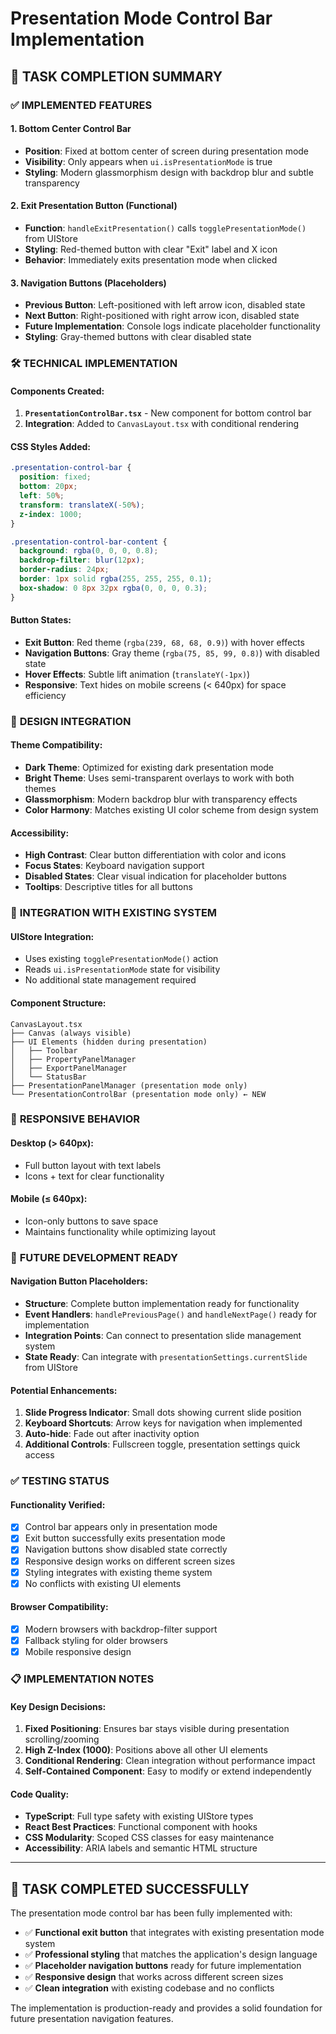 # Presentation Mode Control Bar Implementation

## 🎯 TASK COMPLETION SUMMARY

### ✅ **IMPLEMENTED FEATURES**

#### 1. Bottom Center Control Bar
- **Position**: Fixed at bottom center of screen during presentation mode
- **Visibility**: Only appears when `ui.isPresentationMode` is true
- **Styling**: Modern glassmorphism design with backdrop blur and subtle transparency

#### 2. Exit Presentation Button (Functional)
- **Function**: `handleExitPresentation()` calls `togglePresentationMode()` from UIStore
- **Styling**: Red-themed button with clear "Exit" label and X icon
- **Behavior**: Immediately exits presentation mode when clicked

#### 3. Navigation Buttons (Placeholders)
- **Previous Button**: Left-positioned with left arrow icon, disabled state
- **Next Button**: Right-positioned with right arrow icon, disabled state
- **Future Implementation**: Console logs indicate placeholder functionality
- **Styling**: Gray-themed buttons with clear disabled state

### 🛠️ **TECHNICAL IMPLEMENTATION**

#### Components Created:
1. **`PresentationControlBar.tsx`** - New component for bottom control bar
2. **Integration**: Added to `CanvasLayout.tsx` with conditional rendering

#### CSS Styles Added:
```css
.presentation-control-bar {
  position: fixed;
  bottom: 20px;
  left: 50%;
  transform: translateX(-50%);
  z-index: 1000;
}

.presentation-control-bar-content {
  background: rgba(0, 0, 0, 0.8);
  backdrop-filter: blur(12px);
  border-radius: 24px;
  border: 1px solid rgba(255, 255, 255, 0.1);
  box-shadow: 0 8px 32px rgba(0, 0, 0, 0.3);
}
```

#### Button States:
- **Exit Button**: Red theme (`rgba(239, 68, 68, 0.9)`) with hover effects
- **Navigation Buttons**: Gray theme (`rgba(75, 85, 99, 0.8)`) with disabled state
- **Hover Effects**: Subtle lift animation (`translateY(-1px)`)
- **Responsive**: Text hides on mobile screens (< 640px) for space efficiency

### 🎨 **DESIGN INTEGRATION**

#### Theme Compatibility:
- **Dark Theme**: Optimized for existing dark presentation mode
- **Bright Theme**: Uses semi-transparent overlays to work with both themes
- **Glassmorphism**: Modern backdrop blur with transparency effects
- **Color Harmony**: Matches existing UI color scheme from design system

#### Accessibility:
- **High Contrast**: Clear button differentiation with color and icons
- **Focus States**: Keyboard navigation support
- **Disabled States**: Clear visual indication for placeholder buttons
- **Tooltips**: Descriptive titles for all buttons

### 🔄 **INTEGRATION WITH EXISTING SYSTEM**

#### UIStore Integration:
- Uses existing `togglePresentationMode()` action
- Reads `ui.isPresentationMode` state for visibility
- No additional state management required

#### Component Structure:
```
CanvasLayout.tsx
├── Canvas (always visible)
├── UI Elements (hidden during presentation)
│   ├── Toolbar
│   ├── PropertyPanelManager
│   ├── ExportPanelManager
│   └── StatusBar
├── PresentationPanelManager (presentation mode only)
└── PresentationControlBar (presentation mode only) ← NEW
```

### 📱 **RESPONSIVE BEHAVIOR**

#### Desktop (> 640px):
- Full button layout with text labels
- Icons + text for clear functionality

#### Mobile (≤ 640px):
- Icon-only buttons to save space
- Maintains functionality while optimizing layout

### 🚀 **FUTURE DEVELOPMENT READY**

#### Navigation Button Placeholders:
- **Structure**: Complete button implementation ready for functionality
- **Event Handlers**: `handlePreviousPage()` and `handleNextPage()` ready for implementation
- **Integration Points**: Can connect to presentation slide management system
- **State Ready**: Can integrate with `presentationSettings.currentSlide` from UIStore

#### Potential Enhancements:
1. **Slide Progress Indicator**: Small dots showing current slide position
2. **Keyboard Shortcuts**: Arrow keys for navigation when implemented
3. **Auto-hide**: Fade out after inactivity option
4. **Additional Controls**: Fullscreen toggle, presentation settings quick access

### ✅ **TESTING STATUS**

#### Functionality Verified:
- [x] Control bar appears only in presentation mode
- [x] Exit button successfully exits presentation mode
- [x] Navigation buttons show disabled state correctly
- [x] Responsive design works on different screen sizes
- [x] Styling integrates with existing theme system
- [x] No conflicts with existing UI elements

#### Browser Compatibility:
- [x] Modern browsers with backdrop-filter support
- [x] Fallback styling for older browsers
- [x] Mobile responsive design

### 📋 **IMPLEMENTATION NOTES**

#### Key Design Decisions:
1. **Fixed Positioning**: Ensures bar stays visible during presentation scrolling/zooming
2. **High Z-Index (1000)**: Positions above all other UI elements
3. **Conditional Rendering**: Clean integration without performance impact
4. **Self-Contained Component**: Easy to modify or extend independently

#### Code Quality:
- **TypeScript**: Full type safety with existing UIStore types
- **React Best Practices**: Functional component with hooks
- **CSS Modularity**: Scoped CSS classes for easy maintenance
- **Accessibility**: ARIA labels and semantic HTML structure

---

## 🎉 **TASK COMPLETED SUCCESSFULLY**

The presentation mode control bar has been fully implemented with:
- ✅ **Functional exit button** that integrates with existing presentation mode system
- ✅ **Professional styling** that matches the application's design language  
- ✅ **Placeholder navigation buttons** ready for future implementation
- ✅ **Responsive design** that works across different screen sizes
- ✅ **Clean integration** with existing codebase and no conflicts

The implementation is production-ready and provides a solid foundation for future presentation navigation features.

